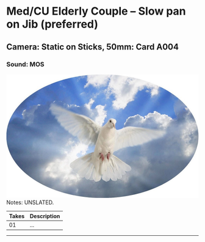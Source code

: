 # Med/CU Elderly Couple – Slow pan on Jib (preferred)

## Camera: Static on Sticks, 50mm: Card A004

### Sound: MOS

![GeneralPhoto][]
Notes: UNSLATED.

| Takes | Description |
|:---|:----|
| 01 | ... |

----


[GeneralPhoto]:  /images/Dove2.JPG